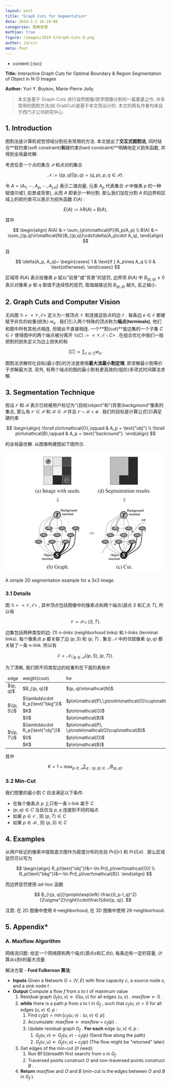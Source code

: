```yaml
---
layout: post
title: "Graph Cuts for Segmentation"
data: 2019-5-1 16:10:00
categories: 图像处理
mathjax: true
figure: /images/2019-5/Graph-Cuts-0.png
author: Jarvis
meta: Post
---
```


* content
{:toc}




**Title:** Interactive Graph Cuts for Optimal Boundary & Region Segmentation of Object in N-D Images

**Author:** Yuri Y. Boykov, Marie-Pierre Jolly

> 本文是基于 Graph-Cuts 进行自然图像/医学图像分割的一篇奠基之作, 许多常用的图割方法(如 GrabCut)是基于本文而设计的. 本文的两名作者均来自于西门子公司研究中心.

## 1. Introduction

图割法是计算机视觉领域分割任务常用的方法. 本文提出了**交互式图割法**, 同时结合**软约束(soft constraint)**和**硬约束(hard constraint)**明确地定义损失函数, 并得到全局最优解. 

考虑任意一个点的集合 $\mathcal{P}$ 和点对的集合 

$$
\mathcal{N}:=\{(p,q)\lvert (p,q)=(q,p),\; p, q\in\mathcal{P}\}. 
$$

令 $A=(A_1, \cdots, A_p, \cdots, A_{\lvert\mathcal{P}\rvert})$ 表示二值向量, 元素 $A_p$ 代表集合 $\mathcal{P}$ 中像素 $p$ 的一种赋值(0或1, 前景或背景), 从而 $A$ 即表示一种分割. 那么我们加在分割 $A$ 的边界和区域上的软约束可以表示为损失函数 $E(A)$ :

$$
E(A) := \lambda R(A) + B(A),
$$

其中

$$
\begin{align}
R(A) &:= \sum_{p\in\mathcal{P}}R_p(A_p) \\
B(A) &:= \sum_{(p,q)\in\mathcal{N}}B_{(p,q)}\cdot\delta(A_p\cdot A_q),
\end{align}
$$

且

$$
\delta(A_p, A_q)=
\begin{cases}
1 & \text{if } A_p\neq A_q \\
0 & \text{otherwise}.
\end{cases}
$$

区域项 $R(A)$ 表示给像素 $p$ 赋以"前景"或"背景"的惩罚, 边界项 $B(A)$ 中 $B_{(p, q)}\geq0$ 表示对像素 $p$ 和 $q$ 取值不连续性的惩罚, 取值越接近则 $B_{(p, q)}$ 越大, 反之越小. 

## 2. Graph Cuts and Computer Vision

无向图 $\mathcal{G}=<\mathcal{V, E}>$ 定义为一族顶点 $\mathcal{V}$ 和连接这些点的边 $\mathcal{E}$ . 每条边 $e\in\mathcal{E}$ 都被赋予非负的权重(损失) $w_e$ . 我们引入两个特殊的顶点称为**端点(terminals)**, 他们和图中所有其他点相连, 但彼此不直接相连. 一个**割(cut)**是边集的一个子集 $C\in\mathcal{E}$ 使得图中的两个端点被分离开 $\mathcal{G}(C):=<\mathcal{V, E}\backslash C>$ . 在组合优化中我们一般把割的损失定义为边上损失的和

$$
\lvert C\rvert := \sum_{c\in C}w_e.
$$

图割法求解优化目标(最小割)的方法是使用**最大流最小割定理**, 即求解最小割等价于求解最大流. 另外, 有两个端点的图的最小割有更高效的(低阶)多项式时间算法求解.  

## 3. Segmentation Technique

假设 $\mathcal{O}$ 和 $\mathcal{B}$ 表示已经被用户标记为"(目标)object"和"(背景)background"像素的集合, 那么有 $\mathcal{O}\in\mathcal{P}$ 和 $\mathcal{B}\in\mathcal{P}$ 并且 $\mathcal{O}\cap\mathcal{B}=\emptyset$ . 我们的目标是计算公式(2)满足硬约束

$$
\begin{align}
\forall p\in\mathcal{O},\qquad & A_p = \text{"obj"} \\
\forall p\in\mathcal{B},\qquad & A_p = \text{"backround"}.
\end{align}
$$

的全局最优解. 从图像构建图如下图所示.

<div class="polaroid-small">
    <img class="cool-img" src="/images/2019-5/Graph-Cuts.png" Graph-Cuts/>
    <div class="container">
        <p>A simple 2D segmentation example for a 3x3 image.</p>
    </div>
</div>

### 3.1 Details

图 $\mathcal{G}=<\mathcal{V, E}>$ , 其中顶点包括图像中的像素点和两个端点(源点 $S$ 和汇点 $T$), 所以有 

$$
\mathcal{V} = \mathcal{P}\cup\{S, T\}.
$$

边集包括两种类型的边: (1) *n-links* (neighborhood links) 和 *t-links* (terminal links). 每个像素点 $p$ 都关联了边 $(p, S)$ 和 $(p, T)$ . 集合 $\mathcal{N}$ 中的邻居像素 $(p, q)$ 都关联了一条 n-link. 所以有

$$
\mathcal{E} = \mathcal{N}\bigcup_{p\in\mathcal{P}}\{(p, S), (p, T)\}.
$$

为了清晰, 我们把不同类型边的权重列在下面的表格中

<table>
   <thead>
     <tr>
      <td>edge</td>
      <td>weight(cost)</td>
      <td>for</td>
     </tr>
    </thead>
   <tbody>
   <tr>
      <td>$(p, q)$</td>
      <td>$B_{(p, q)}$</td>
      <td>$(p, q)\in\mathcal{N}$</td>
   </tr>
   <tr>
      <td rowspan="3">$\{p, S\}$</td>
      <td>$\lambda\cdot R_p(\text{"bkg"})$</td>
      <td>$p\in\mathcal{P},\;p\notin\mathcal{O}\cup\mathcal{B}$</td>
   </tr>
   <tr>
      <td>$K$</td>
      <td>$p\in\mathcal{O}$</td>
   </tr>
   <tr>
      <td>$0$</td>
      <td>$p\in\mathcal{B}$</td>
   </tr>
   <tr>
      <td rowspan="3">$\{p, T\}$</td>
      <td>$\lambda\cdot R_p(\text{"obj"})$</td>
      <td>$p\in\mathcal{P}, \;p\notin\mathcal{O}\cup\mathcal{B}$</td>
   </tr>
   <tr>
      <td>$0$</td>
      <td>$p\in\mathcal{O}$</td>
   </tr>
   <tr>
      <td>$K$</td>
      <td>$p\in\mathcal{B}$</td>
   </tr>
   </tbody>
</table>

其中

$$
K = 1 + \max_{p\in\mathcal{P}}\sum_{q:(p, q)\in\mathcal{N}}B_{(p, q)}.
$$

### 3.2 Min-Cut

我们想要的最小割 $C$ 应该满足以下条件:

* 在每个像素点 $p$ 上只有一条 t-link 属于 $C$ 
* $(p, q)\in C$ 当且仅当 $p, q$ 连接到不同的端点
* 如果 $p\in\mathcal{O}$ , 则 $(p, T)\in C$ 
* 如果 $p\in\mathcal{B}$ , 则 $(p, S)\in C$ 

## 4. Examples

从用户标记的像素中提取直方图作为密度分布的先验 $Pr(I\lvert\mathcal{O})$ 和 $Pr(I\lvert\mathcal{B})$ . 那么区域惩罚可以写为

$$
\begin{align}
R_p(\text{"obj"})&=-\ln Pr(I_p\lvert\mathcal{O}) \\
R_p(\text{"bkg"})&=-\ln Pr(I_p\lvert\mathcal{B}).
\end{align}
$$

而边界惩罚使用 *ad-hoc* 函数

$$
B_{\{p, q\}}\propto\exp\left(-\frac{(I_p-I_q)^2}{2\sigma^2}\right)\cdot\frac1{dist(p, q)}.
$$

注意: 在 2D 图像中使用 8-neighborhood, 在 3D 图像中使用 26-neighborhood.

## 5. Appendix*

### A. Maxflow Algorithm

网络流问题: 给定一个网络图和两个端点(源点s和汇点t), 每条边有一定的容量, 计算从s到t的最大流量. 

解决方案 - **Ford Fulkerson 算法**:

* **Inputs** Given a Network $G=(V,E)$ with flow capacity $c$, a source node $s$, and a sink node $t$ .
* **Output** Compute a flow *f* from $s$ to $t$ of maximum value
  1. Residual graph $G_f(u, v)\leftarrow G(u, v)$ for all edges $(u, v)$ . $maxflow\leftarrow 0$ .
  2. **while** there is a path $p$ from $s$ to $t$ in $G_f$ , such that $c_f(u, v)>0$ for all edges $(u, v)\in p$ :
     1. Find $c_f(p)=\min[c_f(u, v): (u, v)\in p]$ 
     2. Accumulate: $maxflow \leftarrow maxflow + c_f(p)$ .
     3. Update residual graph $G_f$ . **For each** edge $(u, v)\in p$ :
        1. $G_f(u, v)\leftarrow G_f(u, v)-c_f(p)$ (Send flow along the path)
        2. $G_f(v, u) \leftarrow G_f(v, u) + c_f(p)$ (The flow might be "returned" later)
  3. Get edges of the min-cut (if need):
     1. Run BFS(breadth first search) from $s$ in $G_f$ 
     2. Traversed points construct $O$ and non-traversed points construct $B$ .
  4. **Return** $maxflow$ and $O$ and $B$ (min-cut is the edges between $O$ and $B$ in $G_f$ ).

